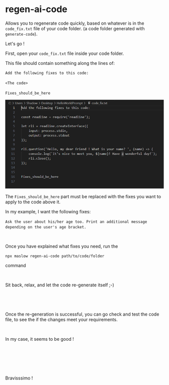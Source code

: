 
# regen-ai-code

Allows you to regenerate code quickly, based on whatever is in the ```code_fix.txt``` file of your code folder.
(a code folder generated with ```generate-code```).

Let's go !

First, open your ```code_fix.txt``` file inside your code folder.

This file should contain something along the lines of:

```
Add the following fixes to this code:

<The code>

Fixes_should_be_here
```

<p align="center">
  <img src="assets\e2bc4fbc7819838ad180d4f83b0c3804.png" alt="">
</p>

The ```Fixes_should_be_here``` part must be replaced with the fixes you want to apply to the code above it.

In my example, I want the following fixes:

```Ask the user about his/her age too. Print an additional message depending on the user's age bracket.```

<p align="center">
  <img src="assets\4be23611ea0341847d093e1a6e9db13a.png" alt="">
</p>

Once you have explained what fixes you need, run the 

```
npx maslow regen-ai-code path/to/code/folder
```

command

<p align="center">
  <img src="assets\5c54c4e8b6a1d64e742b954cea560afa.png" alt="">
</p>

Sit back, relax, and let the code re-generate itself ;-)

<p align="center">
  <img src="assets\91ef2744810a9f3ef51a43f574916ab5.png" alt="">
</p>

<p align="center">
  <img src="assets\52c8aabfae61be61bb0d47735586333d.png" alt="">
</p>

Once the re-generation is successful, you can go check and test the code file, to see the if the changes meet your requirements.

<p align="center">
  <img src="assets\c267a496a63a1484f6b5feac594e553e.png" alt="">
</p>

In my case, it seems to be good !

<p align="center">
  <img src="assets\d3109d716a64f695f1b65fb4a75e70c9.png" alt="">
</p>

<p align="center">
  <img src="assets\ad4a21e842d90d1451ceb4b4013e1d43.png" alt="">
</p>

<p align="center">
  <img src="assets\25eaa06af998cd14eab8114e9fcea49d.png" alt="">
</p>

Bravisssimo !